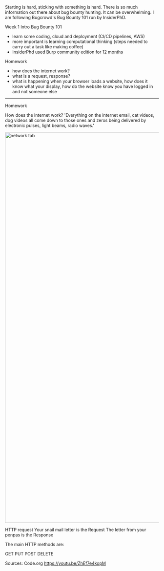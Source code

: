 Starting is hard, sticking with something is hard. There is so much information out there about bug bounty hunting. It can be overwhelming. I am following Bugcrowd's Bug Bounty 101 run by InsiderPhD.

Week 1 Intro Bug Bounty 101

- learn some coding, cloud and deployment (CI/CD pipelines, AWS)
- more important is learning computational thinking (steps needed to carry out a task like making coffee)
- InsiderPhd used Burp community edition for 12 months

Homework
- how does the internet work?
- what is a request, response? 
- what is happening when your browser loads a website, how does it know what your display, how do the website know you have logged in and not someone else
_______

Homework

How does the internet work?
'Everything on the internet email, cat videos, dog videos all come down to those ones and zeros being delivered by electronic pulses, light beams, radio waves.'



<img width="1279" alt="network tab" src="https://user-images.githubusercontent.com/69569412/232207327-01450f71-767b-4cce-90bc-71cc3ae952f2.png">

HTTP request
Your snail mail letter is the Request
The letter from your penpas is the Response

The main HTTP methods are:

GET 
PUT 
POST
DELETE


Sources: 
Code.org https://youtu.be/ZhEf7e4kopM
